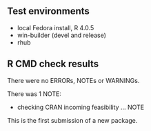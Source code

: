 ## Test environments
* local Fedora install, R 4.0.5
* win-builder (devel and release)
* rhub

## R CMD check results
There were no ERRORs, NOTEs or WARNINGs.

There was 1 NOTE:

* checking CRAN incoming feasibility ... NOTE

This is the first submission of a new package.
